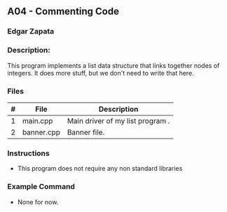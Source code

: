 ## A04 - Commenting Code
### Edgar Zapata 
### Description:

This program implements a list data structure that links together nodes of integers. It does more stuff, but we don't need to write that here.

### Files

|   #   | File     | Description                      |
| :---: | -------- | -------------------------------- |
|   1   | main.cpp | Main driver of my list program . |
|   2   |banner.cpp| Banner file.                     |


### Instructions

- This program does not require any non standard libraries

### Example Command

- None for now.
